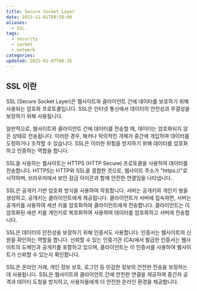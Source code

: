 ```yaml
---
title: Secure Socket Layer
date: 2023-11-01T09:58:00
aliases:
  - SSL
tags:
  - security
  - socket
  - network
categories: 
updated: 2025-01-07T00:35
---
```


## SSL 이란

SSL (Secure Socket Layer)은 웹사이트와 클라이언트 간에 데이터를 보호하기 위해 사용되는 암호화 프로토콜입니다. SSL은 인터넷 통신에서 데이터의 안전성과 무결성을 보장하기 위해 사용됩니다.

일반적으로, 웹사이트와 클라이언트 간에 데이터를 전송할 때, 데이터는 암호화되지 않은 상태로 전송됩니다. 이러한 경우, 해커나 악의적인 개체가 중간에 개입하여 데이터를 도청하거나 조작할 수 있습니다. SSL은 이러한 위험을 방지하기 위해 데이터를 암호화하고 인증하는 역할을 합니다.

SSL을 사용하는 웹사이트는 HTTPS (HTTP Secure) 프로토콜을 사용하여 데이터를 전송합니다. HTTPS는 HTTP와 SSL을 결합한 것으로, 웹사이트 주소가 "https://"로 시작하며, 브라우저에서 보안 잠금 아이콘과 함께 안전한 연결임을 나타냅니다.

SSL은 공개키 기반 암호화 방식을 사용하여 작동합니다. 서버는 공개키와 개인키 쌍을 생성하고, 공개키는 클라이언트에게 제공됩니다. 클라이언트가 서버에 접속하면, 서버는 공개키를 사용하여 세션 키를 암호화하여 클라이언트에게 전송합니다. 클라이언트는 이 암호화된 세션 키를 개인키로 복호화하여 사용하여 데이터를 암호화하고 서버에 전송합니다.

SSL은 데이터의 안전성을 보장하기 위해 인증서도 사용합니다. 인증서는 웹사이트의 신원을 확인하는 역할을 합니다. 신뢰할 수 있는 인증기관 (CA)에서 발급한 인증서는 웹사이트의 도메인과 공개키를 포함하고 있으며, 클라이언트는 이 인증서를 사용하여 웹사이트가 신뢰할 수 있는지 확인합니다.

SSL은 온라인 거래, 개인 정보 보호, 로그인 등 민감한 정보의 안전한 전송을 보장하는데 사용됩니다. SSL은 웹사이트와 클라이언트 간에 안전한 연결을 제공하여 중간자 공격과 데이터 도청을 방지하고, 사용자들에게 더 안전한 온라인 환경을 제공합니다.
